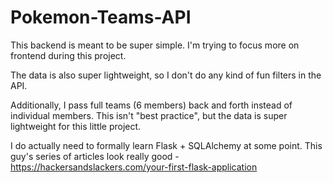# Pokemon-Teams-API

This backend is meant to be super simple. I'm trying to focus more on frontend during this project.


The data is also super lightweight, so I don't do any kind of fun filters in the API.

Additionally, I pass full teams (6 members) back and forth instead of individual members.
This isn't "best practice", but the data is super lightweight for this little project.


I do actually need to formally learn Flask + SQLAlchemy at some point.
This guy's series of articles look really good - https://hackersandslackers.com/your-first-flask-application
